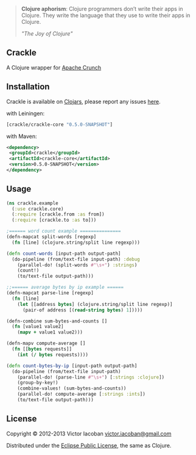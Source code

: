 > **Clojure aphorism**:
> Clojure programmers don’t write their apps in Clojure.
> They write the language that they use to write their apps in Clojure.
>
>  _"The Joy of Clojure"_

## Crackle

A Clojure wrapper for [Apache Crunch](http://incubator.apache.org/crunch/)

## Installation

Crackle is available on [Clojars](https://clojars.org/), please report any issues [here](https://github.com/viacoban/crackle/issues).

with Leiningen:

```clj
[crackle/crackle-core "0.5.0-SNAPSHOT"]
```

with Maven:

```xml
<dependency>
 <groupId>crackle</groupId>
 <artifactId>crackle-core</artifactId>
 <version>0.5.0-SNAPSHOT</version>
</dependency>
```

## Usage

```clj
(ns crackle.example
  (:use crackle.core)
  (:require [crackle.from :as from])
  (:require [crackle.to :as to]))

;====== word count example ===============
(defn-mapcat split-words [regexp]
  (fn [line] (clojure.string/split line regexp)))

(defn count-words [input-path output-path]
  (do-pipeline (from/text-file input-path) :debug
    (parallel-do! (split-words #"\s+") :strings)
    (count!)
    (to/text-file output-path)))

;;====== average bytes by ip example ======
(defn-mapcat parse-line [regexp]
  (fn [line]
    (let [[address bytes] (clojure.string/split line regexp)]
      (pair-of address [(read-string bytes) 1]))))

(defn-combine sum-bytes-and-counts []
  (fn [value1 value2]
    (mapv + value1 value2)))

(defn-mapv compute-average []
  (fn [[bytes requests]]
    (int (/ bytes requests))))

(defn count-bytes-by-ip [input-path output-path]
  (do-pipeline (from/text-file input-path)
    (parallel-do! (parse-line #"\s+") [:strings :clojure])
    (group-by-key!)
    (combine-values! (sum-bytes-and-counts))
    (parallel-do! compute-average [:strings :ints])
    (to/text-file output-path)))

```

## License

Copyright © 2012-2013 Victor Iacoban <victor.iacoban@gmail.com>

Distributed under the [Eclipse Public License](http://www.eclipse.org/legal/epl-v10.html), the same as Clojure.
